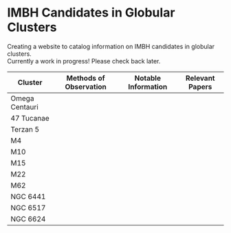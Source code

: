 # IMBH Candidates in Globular Clusters

Creating a website to catalog information on IMBH candidates in globular clusters.  
Currently a work in progress!  Please check back later.  

|Cluster|Methods of Observation|Notable Information|Relevant Papers|
|---|---|---|---|
|Omega Centauri||||
|47 Tucanae||||
|Terzan 5||||
|M4||||
|M10||||
|M15||||
|M22||||
|M62||||
|NGC 6441||||
|NGC 6517||||
|NGC 6624||||
